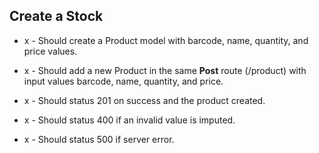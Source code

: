 ## Create a Stock

- x - Should create a Product model with barcode, name, quantity, and price values.

- x - Should add a new Product in the same **Post** route (/product) with input values barcode, name, quantity, and price.

- x - Should status 201 on success and the product created.

- x - Should status 400 if an invalid value is imputed.

- x - Should status 500 if server error.

